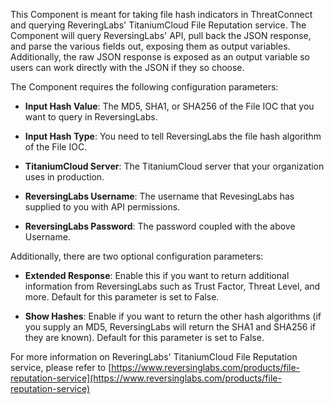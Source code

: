 This Component is meant for taking file hash indicators in ThreatConnect and querying ReveringLabs' TitaniumCloud File Reputation service. The Component will query ReversingLabs' API, pull back the JSON response, and parse the various fields out, exposing them as output variables. Additionally, the raw JSON response is exposed as an output variable so users can work directly with the JSON if they so choose. 


The Component requires the following configuration parameters:
- **Input Hash Value**: The MD5, SHA1, or SHA256 of the File IOC that you want to query in ReversingLabs.

- **Input Hash Type**: You need to tell ReversingLabs the file hash algorithm of the File IOC.

- **TitaniumCloud Server**: The TitaniumCloud server that your organization uses in production.

- **ReversingLabs Username**: The username that RevesingLabs has supplied to you with API permissions.

- **ReversingLabs Password**: The password coupled with the above Username.

Additionally, there are two optional configuration parameters:
- **Extended Response**: Enable this if you want to return additional information from ReversingLabs such as Trust Factor, Threat Level, and more. Default for this parameter is set to False.

- **Show Hashes**: Enable if you want to return the other hash algorithms (if you supply an MD5, ReversingLabs will return the SHA1 and SHA256 if they are known). Default for this parameter is set to False.

For more information on ReveringLabs' TitaniumCloud File Reputation service, please refer to [https://www.reversinglabs.com/products/file-reputation-service](https://www.reversinglabs.com/products/file-reputation-service)
